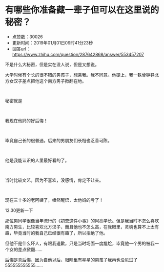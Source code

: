 # 有哪些你准备藏一辈子但可以在这里说的秘密？
- 点赞数：30026
- 更新时间：2019年01月01日09时41分23秒
- 回答url：https://www.zhihu.com/question/287642868/answer/553457207
<body>
 <p data-pid="p_8SUiuT">不是什么大秘密，但是实在没人说，但是又想说。</p>
 <p data-pid="uJgr-NOI">大学时候有个长的很不错的男孩子，想亲我。我不同意。他硬上，我一铁骨铮铮北方女汉子差点把他这个南方男子掀翻在地。</p>
 <p class="ztext-empty-paragraph"><br></p>
 <p data-pid="tgCbK_Ba">秘密就是</p>
 <p class="ztext-empty-paragraph"><br></p>
 <p data-pid="fV5N76O3">我现在他妈的好后悔！</p>
 <p class="ztext-empty-paragraph"><br></p>
 <p data-pid="9g_VvFpV">毕竟自己长的很普通。后来的男朋友们长相也乏善可陈。</p>
 <p class="ztext-empty-paragraph"><br></p>
 <p data-pid="JUoq24G7">他是我能认识的人里最好看的了。</p>
 <p class="ztext-empty-paragraph"><br></p>
 <p data-pid="KZHoY3Wk">当时比较文艺，因为不喜欢，没感情，肯定不让亲。</p>
 <p class="ztext-empty-paragraph"><br></p>
 <p data-pid="Zh6VDDqK">现在三十多的老阿姨了，幡然醒悟，太他妈的亏了！</p>
 <p data-pid="Gkr7DydK">12.30更新一下</p>
 <p data-pid="W4bXhe6z">那位男同学很像当年流行的《初恋这件小事》的阿亮学长。但是我当时不怎么喜欢南方男生，比较喜欢北方汉子，而且他也不怎么高，在我眼里，灵魂也算不上太有趣，毕竟当时的我自己已经很有趣了，所以拒绝了他。</p>
 <p data-pid="Z-ecVJJp">但他不是什么坏人，有跟我道歉，只是当时场面一度尴尬，毕竟他一个男的被我一个女的差点掀翻……</p>
 <p data-pid="vhCxS9AG">后悔是真后悔，因为自他以后，眼睛里有星星的男孩子我再也没见过了555555555555……</p>
</body>